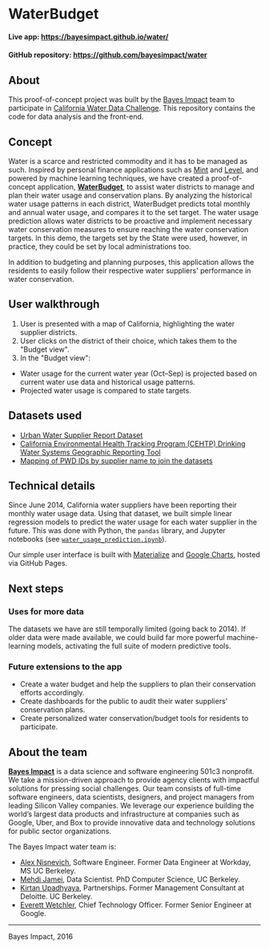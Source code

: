 # WaterBudget

#### Live app: https://bayesimpact.github.io/water/
#### GitHub repository: https://github.com/bayesimpact/water

## About
This proof-of-concept project was built by the [Bayes Impact](http://www.bayes.org) team to participate in [California Water Data Challenge](http://waterchallenge.data.ca.gov/). This repository contains the code for data analysis and the front-end. 

## Concept
Water is a scarce and restricted commodity and it has to be managed as such. Inspired by personal finance applications such as [Mint](https://www.mint.com/) and [Level](https://www.levelmoney.com/), and powered by machine learning techniques, we have created a proof-of-concept application, **[WaterBudget](https://bayesimpact.github.io/water/)**, to assist water districts  to manage and plan their water usage and conservation plans. By analyzing the historical water usage patterns in each district, WaterBudget predicts total monthly and annual water usage, and compares it to the set target. The water usage prediction allows water districts to be proactive and implement necessary water conservation measures to ensure reaching the water conservation targets. In this demo, the targets set by the State were used, however, in practice, they could be set by local administrations too. 

In addition to budgeting and planning purposes, this application allows the residents to easily follow their respective water suppliers' performance in water conservation. 

## User walkthrough
1. User is presented with a map of California, highlighting the water supplier districts.
2. User clicks on the district of their choice, which takes them to the "Budget view".
3. In the "Budget view":
  - Water usage for the current water year (Oct–Sep) is projected based on current water use data and historical usage patterns.
  - Projected water usage is compared to state targets.

## Datasets used
- [Urban Water Supplier Report Dataset](http://www.waterboards.ca.gov/water_issues/programs/conservation_portal/conservation_reporting.shtml)
- [California Environmental Health Tracking Program (CEHTP) Drinking Water Systems Geographic Reporting Tool](http://cehtp.org/page/water/water_system_map_viewer)
- [Mapping of PWD IDs by supplier name to join the datasets](http://www.water.ca.gov/urbanwatermanagement/docs/2010_UWMP_Data_Tables/UWMP_PWS_IDs_07-29-14.xls)

## Technical details
Since June 2014, California water suppliers have been reporting their monthly water usage data. Using that dataset, we built simple linear regression models to predict the water usage for each water supplier in the future. This was done with Python, the `pandas` library, and Jupyter notebooks (see [`water_usage_prediction.ipynb`](https://github.com/bayesimpact/water/blob/master/exploration/water_usage_prediction.ipynb)).

Our simple user interface is built with [Materialize](http://materializecss.com/) and [Google Charts](https://developers.google.com/chart/interactive/docs/gallery), hosted via GitHub Pages.

## Next steps

### Uses for more data

The datasets we have are still temporally limited (going back to 2014). If older data were made available, we could build far more powerful machine-learning models, activating the full suite of modern predictive tools.

### Future extensions to the app

* Create a water budget and help the suppliers to plan their conservation efforts accordingly.
* Create dashboards for the public to audit their water suppliers’ conservation plans.
* Create personalized water conservation/budget tools for residents to participate.

## About the team

[**Bayes Impact**](http://www.bayes.org) is a data science and software engineering 501c3 nonprofit. We take a mission-driven approach to provide agency clients with impactful solutions for pressing social challenges. Our team consists of full-time software engineers, data scientists, designers, and project managers from leading Silicon Valley companies. We leverage our experience building the world’s largest data products and infrastructure at companies such as Google, Uber, and Box to provide innovative data and technology solutions for public sector organizations.

The Bayes Impact water team is:

* [Alex Nisnevich](https://github.com/AlexNisnevich), Software Engineer. Former Data Engineer at Workday, MS UC Berkeley.
* [Mehdi Jamei](https://github.com/mjamei), Data Scientist. PhD Computer Science, UC Berkeley.
* [Kirtan Upadhyaya](https://github.com/kirtanupa), Partnerships. Former Management Consultant at Deloitte. UC Berkeley.
* [Everett Wetchler](https://github.com/everett-wetchler), Chief Technology Officer. Former Senior Engineer at Google. 

-----
Bayes Impact, 2016
